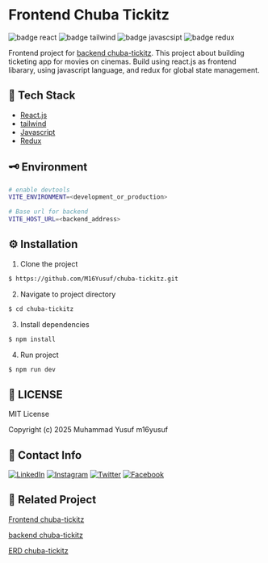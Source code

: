 # Frontend Chuba Tickitz

![badge react](https://img.shields.io/badge/React-20232A?style=for-the-badge&logo=react&logoColor=61DAFB)
![badge tailwind](https://img.shields.io/badge/Tailwind_CSS-38B2AC?style=for-the-badge&logo=tailwind-css&logoColor=white)
![badge javascsipt](https://img.shields.io/badge/JavaScript-323330?style=for-the-badge&logo=javascript&logoColor=F7DF1E)
![badge redux](https://img.shields.io/badge/Redux-593D88?style=for-the-badge&logo=redux&logoColor=white)

Frontend project for [backend chuba-tickitz](https://github.com/M16Yusuf/backend-chuba-tickitz). This project about building ticketing app for movies on cinemas. Build using react.js as frontend libarary, using javascript language, and redux for global state management.

## 🔧 Tech Stack

- [React.js](https://react.dev/)
- [tailwind](https://tailwindcss.com/)
- [Javascript](https://developer.mozilla.org/en-US/docs/Web/JavaScript)
- [Redux](https://redux-toolkit.js.org/)

## 🗝️ Environment

```bash
# enable devtools
VITE_ENVIRONMENT=<development_or_production>

# Base url for backend
VITE_HOST_URL=<backend_address>

```

## ⚙️ Installation

1. Clone the project

```sh
$ https://github.com/M16Yusuf/chuba-tickitz.git
```

2. Navigate to project directory

```sh
$ cd chuba-tickitz
```

3. Install dependencies

```sh
$ npm install
```

4. Run project

```sh
$ npm run dev
```

## 📄 LICENSE

MIT License

Copyright (c) 2025 Muhammad Yusuf m16yusuf

## 📧 Contact Info

[![LinkedIn](https://img.shields.io/badge/LinkedIn-0077B5?style=for-the-badge&logo=linkedin&logoColor=white)](https://www.linkedin.com/in/m16yusuf/)
[![Instagram](https://img.shields.io/badge/Instagram-E4405F?style=for-the-badge&logo=Instagram&logoColor=white)](https://www.instagram.com/M16Yusuf/)
[![Twitter](https://img.shields.io/badge/Twitter-0077b5?style=for-the-badge&logo=Twitter&logoColor=white)](https://twitter.com/M16Yusuf)
[![Facebook](https://img.shields.io/badge/Facebook-1877F2?style=for-the-badge&logo=facebook&logoColor=white)](https://facebook.com/m16yusuff)

## 🎯 Related Project

[Frontend chuba-tickitz](https://github.com/M16Yusuf/chuba-tickitz)

[backend chuba-tickitz](https://github.com/M16Yusuf/backend-chuba-tickitz)

[ERD chuba-tickitz](https://github.com/M16Yusuf/sql-chuba-tickitz)
